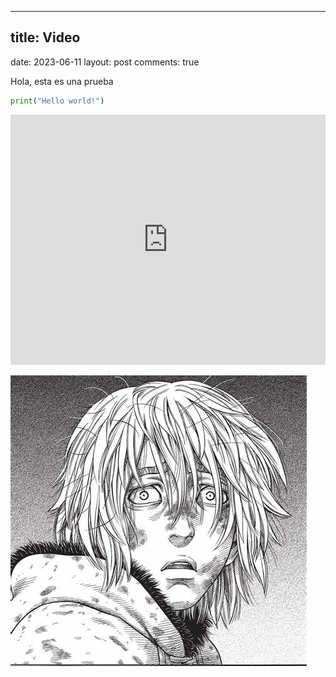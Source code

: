 - - -

## title: Video
date: 2023-06-11
layout: post
comments: true

Hola, esta es una prueba
<br>
``` py
print("Hello world!")
```
 <iframe width="100%" height="400" src="https://www.youtube.com/embed/oXGegwLtGuA" frameborder="0" allowfullscreen></iframe>
 
![e5ytlqsvgenyikklg9j3.jpg](.media/img_3.jpeg)